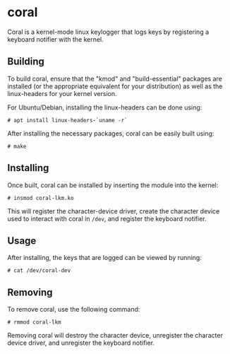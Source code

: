 # coral

Coral is a kernel-mode linux keylogger that logs keys by registering a keyboard notifier with
the kernel.

## Building

To build coral, ensure that the "kmod" and "build-essential" packages are installed (or the
appropriate equivalent for your distribution) as well as the linux-headers for your kernel version.

For Ubuntu/Debian, installing the linux-headers can be done using:
```
# apt install linux-headers-`uname -r`
```

After installing the necessary packages, coral can be easily built using:
```
# make
```

## Installing

Once built, coral can be installed by inserting the module into the kernel:
```
# insmod coral-lkm.ko
```

This will register the character-device driver, create the character device used to interact
with coral in `/dev`, and register the keyboard notifier.

## Usage

After installing, the keys that are logged can be viewed by running:
```
# cat /dev/coral-dev
```

## Removing

To remove coral, use the following command:
```
# rmmod coral-lkm
```

Removing coral will destroy the character device, unregister the character device driver,
and unregister the keyboard notifier.